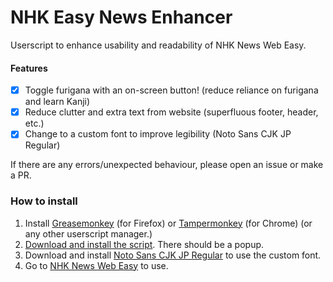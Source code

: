 # NHK Easy News Enhancer 
Userscript to enhance usability and readability of NHK News Web Easy.

#### Features
- [x] Toggle furigana with an on-screen button! (reduce reliance on furigana and learn Kanji)
- [x] Reduce clutter and extra text from website (superfluous footer, header, etc.)
- [x] Change to a custom font to improve legibility (Noto Sans CJK JP Regular)

If there are any errors/unexpected behaviour, please open an issue or make a PR.

### How to install
1. Install [Greasemonkey](https://addons.mozilla.org/en-US/firefox/addon/greasemonkey/) (for Firefox) or [Tampermonkey](https://chrome.google.com/webstore/detail/tampermonkey/dhdgffkkebhmkfjojejmpbldmpobfkfo) (for Chrome) (or any other userscript manager.)
2. [Download and install the script](https://raw.githubusercontent.com/theKKCD/EasyNews-Enhancer/master/EasyNews-Enhancer.user.js). There should be a popup.
3. Download and install [Noto Sans CJK JP Regular](https://github.com/theKKCD/EasyNews-Enhancer/raw/master/NotoSansCJKjp-Regular.otf) to use the custom font.
3. Go to [NHK News Web Easy](http://www3.nhk.or.jp/news/easy/index.html) to use.
